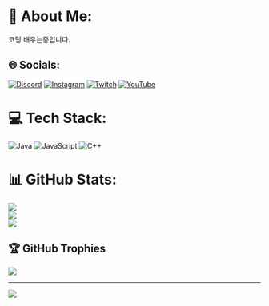 # 💫 About Me:
코딩 배우는중입니다.


## 🌐 Socials:
[![Discord](https://img.shields.io/badge/Discord-%237289DA.svg?logo=discord&logoColor=white)](https://discord.gg/https://discord.gg/xzAcx4qXuA) [![Instagram](https://img.shields.io/badge/Instagram-%23E4405F.svg?logo=Instagram&logoColor=white)](https://instagram.com/seolhwa0819) [![Twitch](https://img.shields.io/badge/Twitch-%239146FF.svg?logo=Twitch&logoColor=white)](https://twitch.tv/seolhwadaa) [![YouTube](https://img.shields.io/badge/YouTube-%23FF0000.svg?logo=YouTube&logoColor=white)](https://youtube.com/@user-ou9rv1lg2y) 

# 💻 Tech Stack:
![Java](https://img.shields.io/badge/java-%23ED8B00.svg?style=for-the-badge&logo=java&logoColor=white) ![JavaScript](https://img.shields.io/badge/javascript-%23323330.svg?style=for-the-badge&logo=javascript&logoColor=%23F7DF1E) ![C++](https://img.shields.io/badge/c++-%2300599C.svg?style=for-the-badge&logo=c%2B%2B&logoColor=white)
# 📊 GitHub Stats:
![](https://github-readme-stats.vercel.app/api?username=ohjingyu&theme=swift&hide_border=false&include_all_commits=true&count_private=true)<br/>
![](https://github-readme-streak-stats.herokuapp.com/?user=ohjingyu&theme=swift&hide_border=false)<br/>
![](https://github-readme-stats.vercel.app/api/top-langs/?username=ohjingyu&theme=swift&hide_border=false&include_all_commits=true&count_private=true&layout=compact)

## 🏆 GitHub Trophies
![](https://github-profile-trophy.vercel.app/?username=ohjingyu&theme=apprentice&no-frame=false&no-bg=true&margin-w=4)

---
[![](https://visitcount.itsvg.in/api?id=ohjingyu&icon=0&color=0)](https://visitcount.itsvg.in)

<!-- Proudly created with GPRM ( https://gprm.itsvg.in ) -->
